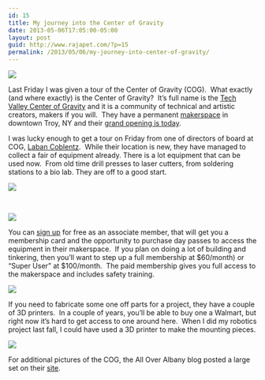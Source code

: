 ```yaml
---
id: 15
title: My journey into the Center of Gravity
date: 2013-05-06T17:05:00-05:00
layout: post
guid: http://www.rajapet.com/?p=15
permalink: /2013/05/06/my-journey-into-center-of-gravity/
---
```

<img src="https://i1.wp.com/www.rajapet.net/photos/i-mPQ8tzM/0/S/i-mPQ8tzM-S.png?w=680" data-recalc-dims="1" />

Last Friday I was given a tour of the Center of Gravity (COG).  What exactly (and where exactly) is the Center of Gravity?  It’s full name is the [Tech Valley Center of Gravity](http://techvalleycenterofgravity.com/) and it is a community of technical and artistic creators, makers if you will.  They have a permanent [makerspace](http://en.wikipedia.org/wiki/Hackerspace) in downtown Troy, NY and their [grand opening is today](http://techvalleycenterofgravity.com/node/475).

I was lucky enough to get a tour on Friday from one of directors of board at COG, [Laban Coblentz](http://anotherlab.rajapet.net/www.linkedin.com/pub/laban-coblentz/10/820/285).  While their location is new, they have managed to collect a fair of equipment already. There is a lot equipment that can be used now.  From old time drill presses to laser cutters, from soldering stations to a bio lab. They are off to a good start.

<img src="https://i0.wp.com/www.rajapet.net/photos/i-3KGFVj3/0/L/i-3KGFVj3-L.jpg?w=680" data-recalc-dims="1" /> 

 

<img src="https://i1.wp.com/www.rajapet.net/photos/i-KX2hSkf/0/M/i-KX2hSkf-M.jpg?w=680" data-recalc-dims="1" /> 

You can [sign up](http://techvalleycenterofgravity.com/node/318) for free as an associate member, that will get you a membership card and the opportunity to purchase day passes to access the equipment in their makerspace.  If you plan on doing a lot of building and tinkering, then you’ll want to step up a full membership at $60/month) or “Super User” at $100/month.  The paid membership gives you full access to the makerspace and includes safety training.

<img src="https://i0.wp.com/www.rajapet.net/photos/i-GVzJX9V/0/M/i-GVzJX9V-M.jpg?w=680" data-recalc-dims="1" /> 

If you need to fabricate some one off parts for a project, they have a couple of 3D printers.  In a couple of years, you’ll be able to buy one a Walmart, but right now it’s hard to get access to one around here.  When I did my robotics project last fall, I could have used a 3D printer to make the mounting pieces.

<img src="https://i0.wp.com/www.rajapet.net/photos/i-VmPkT2b/0/M/i-VmPkT2b-M.jpg?w=680" data-recalc-dims="1" /> 

For additional pictures of the COG, the All Over Albany blog posted a large set on their [site](http://alloveralbany.com/archive/2013/04/29/tech-valley-center-of-gravity).